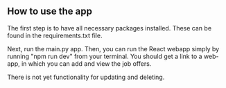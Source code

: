 ## How to use the app
 The first step is to have all necessary packages installed.
 These can be found in the requirements.txt file.
 
Next, run the main.py app. Then, you can run the React webapp
simply by running "npm run dev" from your terminal. You should
get a link to a web-app, in which you can add and view the job offers.

There is not yet functionality for updating and deleting.
